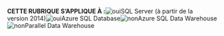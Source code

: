 <Token>**CETTE RUBRIQUE S’APPLIQUE À :**![oui](media/yes.png)SQL Server (à partir de la version 2014)![oui](media/yes.png)Azure SQL Database![non](media/no.png)Azure SQL Data Warehouse![non](media/no.png)Parallel Data Warehouse </Token>

